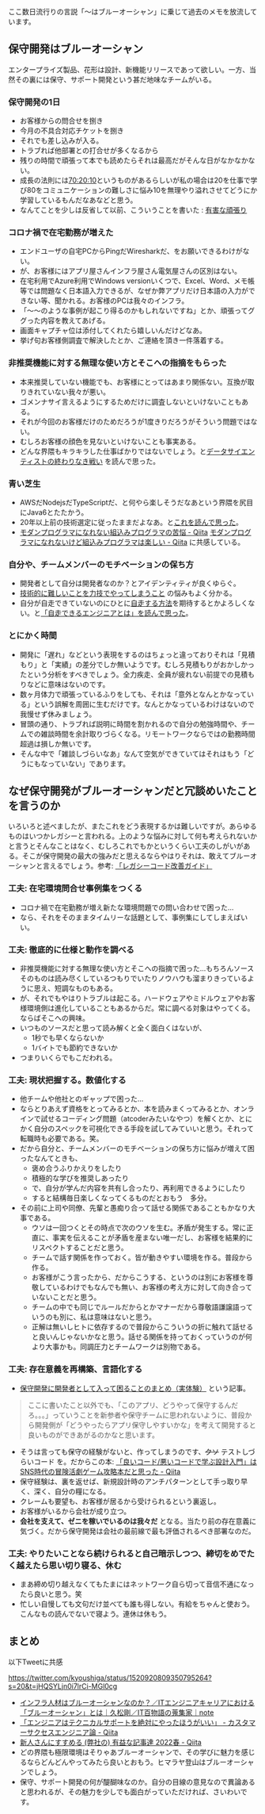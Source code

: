 ここ数日流行りの言説「～はブルーオーシャン」に乗じて過去のメモを放流しています。

## 保守開発はブルーオーシャン
エンタープライズ製品、花形は設計、新機能リリースであって欲しい。一方、当然その裏には保守、サポート開発という甚だ地味なチームがいる。

### 保守開発の1日

- お客様からの問合せを捌き
- 今月の不具合対応チケットを捌き
- それでも差し込みが入る。
- トラブれば他部署との打合せが多くなるから
- 残りの時間で頑張って本でも読めたらそれは最高だがそんな日がなかなかない。
- 成長の法則には[70:20:10](https://note.com/sazawe/n/n628beed7d803)というものがあるらしいが私の場合は20を仕事で学び80をコミュニケーションの難しさに悩み10を無理やり溢れさせてどうにか学習しているもんだなあなどと思う。
- なんてことを少しは反省して以前、こういうことを書いた : [有害な頑張り](https://qiita.com/e99h2121/items/cf6532f7fdce0fc38975)

### コロナ禍で在宅勤務が増えた

- エンドユーザの自宅PCからPingだWiresharkだ、をお願いできるわけがない。
- が、お客様にはアプリ屋さんインフラ屋さん電気屋さんの区別はない。
- 在宅利用でAzure利用でWindows versionいくつで、Excel、Word、メモ帳等では問題なく日本語入力できるが、なぜか弊アプリだけ日本語の入力ができない等、聞かれる。お客様のPCは我々のインフラ。
- 「～～のような事例が起こり得るのかもしれないですね」とか、頑張ってググった内容を教えてあげる。
- 画面キャプチャ位は添付してくれたら嬉しいんだけどなあ。
- 挙げ句お客様側調査で解決したとか、ご連絡を頂き一件落着する。

### 非推奨機能に対する無理な使い方とそこへの指摘をもらった

- 本来推奨していない機能でも、お客様にとってはあまり関係ない。互換が取りきれていない我々が悪い。
- ゴメンナサイ言えるようにするためだけに調査しないといけないこともある。
- それが今回のお客様だけのためだろうが1度きりだろうがそういう問題ではない。
- むしろお客様の顔色を見ないといけないことも事実ある。
- どんな界隈もキラキラした仕事ばかりではないでしょう。と[データサイエンティストの終わりなき戦い](https://qiita.com/r3yohei/items/e4f8c50e955c8e198237) を読んで思った。


### 青い芝生

- AWSだNodejsだTypeScriptだ、と何やら楽しそうだなあという界隈を尻目にJava6とたたかう。
- 20年以上前の技術選定に従ったままだよなあ。と[これを読んで思った](https://speakerdeck.com/uhyo/2020nian-dai-shi-uji-shu-hadouxuan-bu)。
- [モダンプログラマになれない組込みプログラマの苦悩 - Qiita](https://qiita.com/yagisawa/items/bc087c6a0946aadc8925)
[モダンプログラマになれないけど組込みプログラマは楽しい - Qiita](https://qiita.com/yagisawa/items/934d94a0407371540eb9) に共感している。

### 自分や、チームメンバーのモチベーションの保ち方

- 開発者として自分は開発者なのか？とアイデンティティが良くゆらぐ。
- [技術的に難しいことを力技でやってしまうこと](https://www.orangeitems.com/entry/2021/03/09/170148) の悩みもよく分かる。
- 自分が自走できていないのにひとに[自走する方法](https://zenn.dev/ryoatsuta/articles/8f86310cc0c0ab)を期待するとかよろしくない。と[「自走できるエンジニアとは」を読んで思った](https://zenn.dev/erukiti/articles/self-running)。

### とにかく時間

- 開発に「遅れ」などという表現をするのはちょっと違っておりそれは「見積もり」と「実績」の差分でしか無いようです。むしろ見積もりがおかしかったという分析をすべきでしょう。全力疾走、全員が疲れない前提での見積もりなどに意味はないのです。
- 数ヶ月体力で頑張っているふりをしても、それは「意外となんとかなっている」という誤解を周囲に生むだけです。なんとかなっているわけはないので我慢せず休みましょう。
- 冒頭の通り、トラブれば説明に時間を割かれるので自分の勉強時間や、チームでの雑談時間を余計取りづらくなる。リモートワークならではの勤務時間超過は損しか無いです。
- そんな中で「雑談しづらいなあ」なんて空気ができていてはそれはもう「どうにもなっていない」であります。


## なぜ保守開発がブルーオーシャンだと冗談めいたことを言うのか

いろいろと述べましたが、またこれをどう表現するかは難しいですが。あらゆるものはいつかレガシーと言われる。上のような悩みに対して何も考えられないかと言うとそんなことはなく、むしろこれでもかというくらい工夫のしがいがある。そこが保守開発の最大の強みだと思えるならやはりそれは、敢えてブルーオーシャンと言えるでしょう。参考: [「レガシーコード改善ガイド」](https://qiita.com/e99h2121/items/506d20d02953d227a790)


### 工夫: 在宅環境問合せ事例集をつくる

- コロナ禍で在宅勤務が増え新たな環境問題での問い合わせで困った...
- なら、それをそのままタイムリーな話題として、事例集にしてしまえばいい。

### 工夫: 徹底的に仕様と動作を調べる

- 非推奨機能に対する無理な使い方とそこへの指摘で困った...もちろんソースそのものは読み尽くしているつもりでいたりノウハウも溜まりきっているように思え、短調なものもある。
- が、それでもやはりトラブルは起こる。ハードウェアやミドルウェアやお客様環境側は進化していることもあるからだ。常に調べる対象はやってくる。ならばそこへの興味。
- いつものソースだと思って読み解くと全く面白くはないが、
    - 1秒でも早くならないか
    - 1バイトでも節約できないか
- つまりいくらでもこだわれる。

### 工夫: 現状把握する。数値化する

- 他チームや他社とのギャップで困った...
- ならとりあえず資格をとってみるとか、本を読みまくってみるとか、オンラインで試せるコーディング問題（atcoderみたいなやつ）を解くとか、とにかく自分のスペックを可視化できる手段を試してみていいと思う。それって転職時も必要である。笑。
- だから自分と、チームメンバーのモチベーションの保ち方に悩みが増えて困ったなんてときも、
    - 褒め合うふりかえりをしたり
    - 積極的な学びを推奨しあったり
    - で、自分が学んだ内容を共有し合ったり、再利用できるようにしたり
    - すると結構毎日楽しくなってくるものだとおもう　多分。
- その前に上司や同僚、先輩と愚痴り合って話せる関係であることもかなり大事である。
    - ウソは一回つくとその時点で次のウソを生む。矛盾が発生する。常に正直に、事実を伝えることが矛盾を産まない唯一だし、お客様を結果的にリスペクトすることだと思う。
    - チームで話す関係を作っておく。皆が動きやすい環境を作る。普段から作る。
    - お客様がこう言ったから、だからこうする、というのは別にお客様を尊敬しているわけでもなんでも無い、お客様の考え方に対して向き合っていないことだと思う。
    - チームの中でも同じでルールだからとかマナーだから尊敬語謙譲語っていうのも別に、私は意味はないと思う。
    - 正解は無いしヒトに依存するので普段からこういうの折に触れて話せると良いんじゃないかなと思う。話せる関係を持っておくっていうのが何より大事かも。同調圧力とチームワークは別物である。



### 工夫: 存在意義を再構築、言語化する

- [保守開発に開発者として入って困ることのまとめ（実体験）](https://qiita.com/sh-ogawa/items/efb4907f6b5fd6a6ae03) という記事。

> ここに書いたこと以外でも、「このアプリ、どうやって保守するんだろ。。。」っていうことを新参者や保守チームに思われないように、普段から開発側が「どうやったらアプリ保守しやすいかな」を考えて開発すると良いものができあがるのかなと思います。

- そうは言っても保守の経験がないと、作ってしまうのです、~~クソ~~ テストしづらいコード を。だからこの本: [「良いコード/悪いコードで学ぶ設計入門」はSNS時代の冒険活劇ゲーム攻略本だと思った - Qiita](https://qiita.com/e99h2121/items/0f71104dbc32a5d0047c)
- 保守経験は、裏を返せば、新規設計時のアンチパターンとして手っ取り早く、深く、自分の糧になる。
- クレームも要望も、お客様が居るから受けられるという裏返し。
- お客様がいるから会社が成り立つ。
- **会社を支えて、ゼニを稼いでいるのは我々だ** となる。当たり前の存在意義に気づく。だから保守開発は会社の最前線で最も評価されるべき部署なのだ。


### 工夫: やりたいことなら続けられると自己暗示しつつ、締切をめでたく越えたら思い切り寝る、休む

- まあ締め切り越えなくてもたまにはネットワーク自ら切って音信不通になったら良いと思う。笑
- 忙しい自慢しても文句だけ並べても誰も得しない。有給をちゃんと使おう。こんなもの読んでないで寝よう。連休は休もう。


## まとめ

以下Tweetに共感

https://twitter.com/kyoushiga/status/1520920809350795264?s=20&t=jHQSYLjn0i7lrCi-MGl0cg

- [インフラ人材はブルーオーシャンなのか？／ITエンジニアキャリアにおける「ブルーオーシャン」とは｜久松剛／IT百物語の蒐集家｜note](https://note.com/makaibito/n/n8f61ce78f4cf)
- [「エンジニアはテクニカルサポートを絶対にやったほうがいい」 - カスタマーサクセスエンジニア論 - Qiita](https://qiita.com/e99h2121/items/b5c2497000c32d6fd3c3)
- [新人さんにすすめる (弊社の) 有益な記事達 2022春 - Qiita](https://qiita.com/e99h2121/items/d9c6c28d472f263d590a)
- どの界隈も極限環境はそりゃあブルーオーシャンで、その学びに魅力を感じるならどんどんやってみたら良いとおもう。ヒマラヤ登山はブルーオーシャンでしょう。
- 保守、サポート開発の何が醍醐味なのか。自分の目線の意見なので異論あると思われるが、その魅力を少しでも面白がっていただければ、さいわいです。


